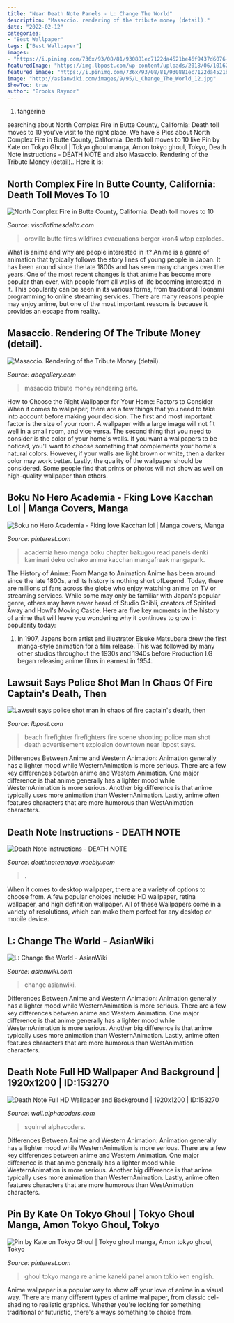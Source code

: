 ```yaml
---
title: "Near Death Note Panels - L: Change The World"
description: "Masaccio. rendering of the tribute money (detail)."
date: "2022-02-12"
categories:
- "Best Wallpaper"
tags: ["Best Wallpaper"]
images:
- "https://i.pinimg.com/736x/93/08/81/930881ec7122da4521be46f9437d6076--read-tokyo-ghoul-tokyo-ghoul-manga-pages.jpg"
featuredImage: "https://img.lbpost.com/wp-content/uploads/2018/06/10162409/062518-FIREFIGHTER-094-TRC-1.jpg"
featured_image: "https://i.pinimg.com/736x/93/08/81/930881ec7122da4521be46f9437d6076--read-tokyo-ghoul-tokyo-ghoul-manga-pages.jpg"
image: "http://asianwiki.com/images/9/95/L_Change_The_World_12.jpg"
ShowToc: true
author: "Brooks Raynor"
---
```



1. tangerine 

	

		
searching about North Complex Fire in Butte County, California: Death toll moves to 10 you've visit to the right place. We have 8 Pics about North Complex Fire in Butte County, California: Death toll moves to 10 like Pin by Kate on Tokyo Ghoul | Tokyo ghoul manga, Amon tokyo ghoul, Tokyo, Death Note instructions - DEATH NOTE and also Masaccio. Rendering of the Tribute Money (detail).. Here it is:
		
    
## North Complex Fire In Butte County, California: Death Toll Moves To 10

<img loading=lazy src="https://www.gannett-cdn.com/presto/2020/09/09/PRRS/3ae3e48e-4aa1-4963-a213-0f06496f0210-AP20253416220258.jpg?crop=5678,3194,x0,y284&amp;width=3200&amp;height=1801&amp;format=pjpg&amp;auto=webp" onerror="this.onerror=null;this.src='https://tse4.mm.bing.net/th?id=OIP.vqd-HbbCM_-V7HUVyf2_ZQHaEK&amp;pid=15.1';" alt="North Complex Fire in Butte County, California: Death toll moves to 10">

_Source: visaliatimesdelta.com_

>oroville butte fires wildfires evacuations berger kron4 wtop explodes. 

	

What is anime and why are people interested in it?
Anime is a genre of animation that typically follows the story lines of young people in Japan. It has been around since the late 1800s and has seen many changes over the years. One of the most recent changes is that anime has become more popular than ever, with people from all walks of life becoming interested in it. This popularity can be seen in its various forms, from traditional Toonami programming to online streaming services. There are many reasons people may enjoy anime, but one of the most important reasons is because it provides an escape from reality.

    
## Masaccio. Rendering Of The Tribute Money (detail).

<img loading=lazy src="http://www.abcgallery.com/m/masaccio/masaccio9.jpg" onerror="this.onerror=null;this.src='https://tse3.mm.bing.net/th?id=OIP.Xj38mavp8BbXBR8nxv4-CAHaKq&amp;pid=15.1';" alt="Masaccio. Rendering of the Tribute Money (detail).">

_Source: abcgallery.com_

>masaccio tribute money rendering arte. 

	

How to Choose the Right Wallpaper for Your Home: Factors to Consider
When it comes to wallpaper, there are a few things that you need to take into account before making your decision. The first and most important factor is the size of your room. A wallpaper with a large image will not fit well in a small room, and vice versa. 
The second thing that you need to consider is the color of your home's walls. If you want a wallpapers to be noticed, you'll want to choose something that complements your home's natural colors. However, if your walls are light brown or white, then a darker color may work better. 
Lastly, the quality of the wallpaper should be considered. Some people find that prints or photos will not show as well on high-quality wallpaper than others.

    
## Boku No Hero Academia - Fking Love Kacchan Lol | Manga Covers, Manga

<img loading=lazy src="https://i.pinimg.com/736x/43/00/a5/4300a506587a94a560dce364b2d879af--my-hero-academia-heroes.jpg" onerror="this.onerror=null;this.src='https://tse3.mm.bing.net/th?id=OIP.wait2dy3D-DQ7SvhDXBi3AHaK2&amp;pid=15.1';" alt="Boku no Hero Academia - Fking love Kacchan lol | Manga covers, Manga">

_Source: pinterest.com_

>academia hero manga boku chapter bakugou read panels denki kaminari deku ochako anime kacchan mangafreak mangapark. 

	

The History of Anime: From Manga to Animation
Anime has been around since the late 1800s, and its history is nothing short ofLegend. Today, there are millions of fans across the globe who enjoy watching anime on TV or streaming services. While some may only be familiar with Japan's popular genre, others may have never heard of Studio Ghibli, creators of Spirited Away and Howl's Moving Castle. Here are five key moments in the history of anime that will leave you wondering why it continues to grow in popularity today:
1) In 1907, Japans born artist and illustrator Eisuke Matsubara drew the first manga-style animation for a film release. This was followed by many other studios throughout the 1930s and 1940s before Production I.G began releasing anime films in earnest in 1954.

    
## Lawsuit Says Police Shot Man In Chaos Of Fire Captain&#039;s Death, Then

<img loading=lazy src="https://img.lbpost.com/wp-content/uploads/2018/06/10162409/062518-FIREFIGHTER-094-TRC-1.jpg" onerror="this.onerror=null;this.src='https://tse1.mm.bing.net/th?id=OIP.pbffAR_1_MIHZaVqthulKAHaD_&amp;pid=15.1';" alt="Lawsuit says police shot man in chaos of fire captain&#039;s death, then">

_Source: lbpost.com_

>beach firefighter firefighters fire scene shooting police man shot death advertisement explosion downtown near lbpost says. 

	

Differences Between Anime and Western Animation: Animation generally has a lighter mood while WesternAnimation is more serious.
There are a few key differences between anime and Western Animation. One major difference is that anime generally has a lighter mood while WesternAnimation is more serious. Another big difference is that anime typically uses more animation than WesternAnimation. Lastly, anime often features characters that are more humorous than WestAnimation characters.

    
## Death Note Instructions - DEATH NOTE

<img loading=lazy src="http://deathnoteanaya.weebly.com/uploads/9/2/4/1/92410406/pyasz-copy-5_orig.jpg" onerror="this.onerror=null;this.src='https://tse1.mm.bing.net/th?id=OIP.kMBjDh5UXnKTbyyCu9ZK7AAAAA&amp;pid=15.1';" alt="Death Note instructions - DEATH NOTE">

_Source: deathnoteanaya.weebly.com_

>. 

	

When it comes to desktop wallpaper, there are a variety of options to choose from. A few popular choices include: HD wallpaper, retina wallpaper, and high definition wallpaper. All of these Wallpapers come in a variety of resolutions, which can make them perfect for any desktop or mobile device. 

    
## L: Change The World - AsianWiki

<img loading=lazy src="http://asianwiki.com/images/9/95/L_Change_The_World_12.jpg" onerror="this.onerror=null;this.src='https://tse1.mm.bing.net/th?id=OIP.8c5Wx-VBDis6ZkOXKbFIzQHaLP&amp;pid=15.1';" alt="L: Change the World - AsianWiki">

_Source: asianwiki.com_

>change asianwiki. 

	

Differences Between Anime and Western Animation: Animation generally has a lighter mood while WesternAnimation is more serious.
There are a few key differences between anime and Western Animation. One major difference is that anime generally has a lighter mood while WesternAnimation is more serious. Another big difference is that anime typically uses more animation than WesternAnimation. Lastly, anime often features characters that are more humorous than WestAnimation characters.

    
## Death Note Full HD Wallpaper And Background | 1920x1200 | ID:153270

<img loading=lazy src="https://images2.alphacoders.com/153/153270.jpg" onerror="this.onerror=null;this.src='https://tse3.mm.bing.net/th?id=OIP.dLMRKer4BBou9XAoVUBKmAHaEo&amp;pid=15.1';" alt="Death Note Full HD Wallpaper and Background | 1920x1200 | ID:153270">

_Source: wall.alphacoders.com_

>squirrel alphacoders. 

	

Differences Between Anime and Western Animation: Animation generally has a lighter mood while WesternAnimation is more serious.
There are a few key differences between anime and Western Animation. One major difference is that anime generally has a lighter mood while WesternAnimation is more serious. Another big difference is that anime typically uses more animation than WesternAnimation. Lastly, anime often features characters that are more humorous than WestAnimation characters.

    
## Pin By Kate On Tokyo Ghoul | Tokyo Ghoul Manga, Amon Tokyo Ghoul, Tokyo

<img loading=lazy src="https://i.pinimg.com/736x/93/08/81/930881ec7122da4521be46f9437d6076--read-tokyo-ghoul-tokyo-ghoul-manga-pages.jpg" onerror="this.onerror=null;this.src='https://tse3.mm.bing.net/th?id=OIP.qyOjfC48WqbOqWwTUVnpPQHaL2&amp;pid=15.1';" alt="Pin by Kate on Tokyo Ghoul | Tokyo ghoul manga, Amon tokyo ghoul, Tokyo">

_Source: pinterest.com_

>ghoul tokyo manga re anime kaneki panel amon tokio ken english. 

	

Anime wallpaper is a popular way to show off your love of anime in a visual way. There are many different types of anime wallpaper, from classic cel-shading to realistic graphics. Whether you're looking for something traditional or futuristic, there's always something to choice from.

